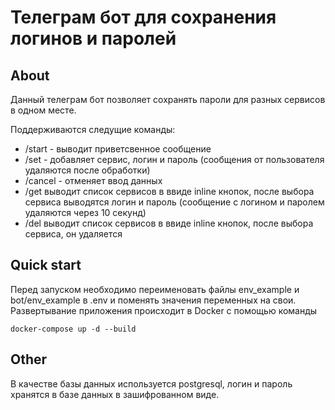 # Телеграм бот для сохранения логинов и паролей
## **About**
Данный телеграм бот позволяет сохранять пароли для разных сервисов в одном месте.

Поддерживаются следущие команды:
- /start - выводит приветсвенное сообщение
- /set - добавляет сервис, логин и пароль (сообщения от пользователя удаляются после обработки)
- /cancel - отменяет ввод данных 
- /get выводит список сервисов в ввиде inline кнопок, после выбора сервиса выводятся логин и пароль (сообщение с логином и паролем удаляются через 10 секунд)
- /del выводит список сервисов в ввиде inline кнопок, после выбора сервиса, он удаляется

## **Quick start**
Перед запуском необходимо переименовать файлы env_example и bot/env_example в .env и поменять значения переменных на свои.
Развертывание приложения происходит в Docker с помощью команды 
```
docker-compose up -d --build
```
## **Other**
В качестве базы данных используется postgresql, логин и пароль хранятся в базе данных в зашифрованном виде.
